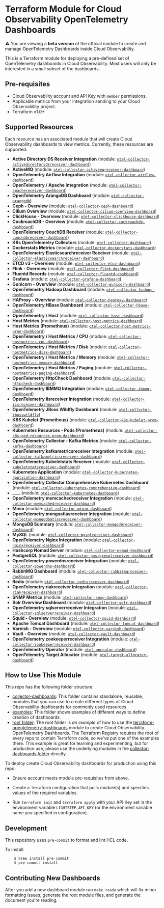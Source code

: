 # Terraform Module for Cloud Observability OpenTelemetry Dashboards

**:warning:** You are viewing a **beta version** of the official
module to create and manage OpenTelemetry Dashboards inside Cloud Observability.

This is a Terraform module for deploying a pre-defined set of OpenTelemetry dashboards in Cloud Observability. Most users will only be interested in a small subset of the dashboards.

## Pre-requisites

* Cloud Observability account and API Key with `member` permissions.
* Applicable metrics from your integration sending to your Cloud Observability project.
* Terraform v1.0+

## Supported Resources

Each resource has an associated module that will create Cloud Observability dashboards to view metrics. Currently, these resources are supported:

<!-- modules autogenerated section -->
* __Active Directory DS Receiver Integration__ (module: [`otel-collector-activedirectorydsreceiver-dashboard`](https://github.com/lightstep/terraform-opentelemetry-dashboards/tree/main/collector-dashboards/otel-collector-activedirectorydsreceiver-dashboard))
* __ActiveMQ__ (module: [`otel-collector-activemqreceiver-dashboard`](https://github.com/lightstep/terraform-opentelemetry-dashboards/tree/main/collector-dashboards/otel-collector-activemqreceiver-dashboard))
* __OpenTelemetry Airflow Integration__ (module: [`otel-collector-airflow-dashboard`](https://github.com/lightstep/terraform-opentelemetry-dashboards/tree/main/collector-dashboards/otel-collector-airflow-dashboard))
* __OpenTelemetry / Apache Integration__ (module: [`otel-collector-apachereceiver-dashboard`](https://github.com/lightstep/terraform-opentelemetry-dashboards/tree/main/collector-dashboards/otel-collector-apachereceiver-dashboard))
* __OpenTelemetry ArangoDB Dashboard__ (module: [`otel-collector-arangodb`](https://github.com/lightstep/terraform-opentelemetry-dashboards/tree/main/collector-dashboards/otel-collector-arangodb))
* __Ceph - Overview__ (module: [`otel-collector-ceph-dashboard`](https://github.com/lightstep/terraform-opentelemetry-dashboards/tree/main/collector-dashboards/otel-collector-ceph-dashboard))
* __Cilium Overview__ (module: [`otel-collector-cilium-overview-dashboard`](https://github.com/lightstep/terraform-opentelemetry-dashboards/tree/main/collector-dashboards/otel-collector-cilium-overview-dashboard))
* __ClickHouse - Overview__ (module: [`otel-collector-clickhouse-dashboard`](https://github.com/lightstep/terraform-opentelemetry-dashboards/tree/main/collector-dashboards/otel-collector-clickhouse-dashboard))
* __CockroachDB - Overview__ (module: [`otel-collector-cockroachdb-dashboard`](https://github.com/lightstep/terraform-opentelemetry-dashboards/tree/main/collector-dashboards/otel-collector-cockroachdb-dashboard))
* __OpenTelemetry CouchDB Receiver__ (module: [`otel-collector-couchdbreceiver-dashboard`](https://github.com/lightstep/terraform-opentelemetry-dashboards/tree/main/collector-dashboards/otel-collector-couchdbreceiver-dashboard))
* __K8s OpenTelemetry Collectors__ (module: [`otel-collector-dashboard`](https://github.com/lightstep/terraform-opentelemetry-dashboards/tree/main/collector-dashboards/otel-collector-dashboard))
* __Dockerstats Metrics__ (module: [`otel-collector-dockerstats-dashboard`](https://github.com/lightstep/terraform-opentelemetry-dashboards/tree/main/collector-dashboards/otel-collector-dockerstats-dashboard))
* __OpenTelemetry Elasticsearchreceiver Receiver__ (module: [`otel-collector-elasticsearchreceiver-dashboard`](https://github.com/lightstep/terraform-opentelemetry-dashboards/tree/main/collector-dashboards/otel-collector-elasticsearchreceiver-dashboard))
* __ETCD v3 - Overview__ (module: [`otel-collector-etcd-dashboard`](https://github.com/lightstep/terraform-opentelemetry-dashboards/tree/main/collector-dashboards/otel-collector-etcd-dashboard))
* __Flink - Overview__ (module: [`otel-collector-flink-dashboard`](https://github.com/lightstep/terraform-opentelemetry-dashboards/tree/main/collector-dashboards/otel-collector-flink-dashboard))
* __Fluentd Records__ (module: [`otel-collector-fluentd-dashboard`](https://github.com/lightstep/terraform-opentelemetry-dashboards/tree/main/collector-dashboards/otel-collector-fluentd-dashboard))
* __Grafana__ (module: [`otel-collector-grafana-dashboard`](https://github.com/lightstep/terraform-opentelemetry-dashboards/tree/main/collector-dashboards/otel-collector-grafana-dashboard))
* __Gunicorn - Overview__ (module: [`otel-collector-gunicorn-dashboard`](https://github.com/lightstep/terraform-opentelemetry-dashboards/tree/main/collector-dashboards/otel-collector-gunicorn-dashboard))
* __OpenTelemetry Hadoop Dashboard__ (module: [`otel-collector-hadoop-dashboard`](https://github.com/lightstep/terraform-opentelemetry-dashboards/tree/main/collector-dashboards/otel-collector-hadoop-dashboard))
* __HAProxy - Overview__ (module: [`otel-collector-haproxy-dashboard`](https://github.com/lightstep/terraform-opentelemetry-dashboards/tree/main/collector-dashboards/otel-collector-haproxy-dashboard))
* __OpenTelemetry HBase Dashboard__ (module: [`otel-collector-hbase-dashboard`](https://github.com/lightstep/terraform-opentelemetry-dashboards/tree/main/collector-dashboards/otel-collector-hbase-dashboard))
* __OpenTelemetry / Host__ (module: [`otel-collector-host-dashboard`](https://github.com/lightstep/terraform-opentelemetry-dashboards/tree/main/collector-dashboards/otel-collector-host-dashboard))
* __Host Metrics__ (module: [`otel-collector-host-metrics-dashboard`](https://github.com/lightstep/terraform-opentelemetry-dashboards/tree/main/collector-dashboards/otel-collector-host-metrics-dashboard))
* __Host Metrics (Prometheus)__ (module: [`otel-collector-host-metrics-prom-dashboard`](https://github.com/lightstep/terraform-opentelemetry-dashboards/tree/main/collector-dashboards/otel-collector-host-metrics-prom-dashboard))
* __OpenTelemetry / Host Metrics / CPU__ (module: [`otel-collector-hostmetrics-cpu-dashboard`](https://github.com/lightstep/terraform-opentelemetry-dashboards/tree/main/collector-dashboards/otel-collector-hostmetrics-cpu-dashboard))
* __OpenTelemetry / Host Metrics / Disk__ (module: [`otel-collector-hostmetrics-disk-dashboard`](https://github.com/lightstep/terraform-opentelemetry-dashboards/tree/main/collector-dashboards/otel-collector-hostmetrics-disk-dashboard))
* __OpenTelemetry / Host Metrics / Memory__ (module: [`otel-collector-hostmetrics-memory-dashboard`](https://github.com/lightstep/terraform-opentelemetry-dashboards/tree/main/collector-dashboards/otel-collector-hostmetrics-memory-dashboard))
* __OpenTelemetry / Host Metrics / Paging__ (module: [`otel-collector-hostmetrics-paging-dashboard`](https://github.com/lightstep/terraform-opentelemetry-dashboards/tree/main/collector-dashboards/otel-collector-hostmetrics-paging-dashboard))
* __OpenTelemetry HttpCheck Dashboard__ (module: [`otel-collector-httpcheck-dashboard`](https://github.com/lightstep/terraform-opentelemetry-dashboards/tree/main/collector-dashboards/otel-collector-httpcheck-dashboard))
* __OpenTelemetry IBMMQ Integration__ (module: [`otel-collector-ibmmq-dashboard`](https://github.com/lightstep/terraform-opentelemetry-dashboards/tree/main/collector-dashboards/otel-collector-ibmmq-dashboard))
* __OpenTelemetry iisreceiver Integration__ (module: [`otel-collector-iisreceiver-dashboard`](https://github.com/lightstep/terraform-opentelemetry-dashboards/tree/main/collector-dashboards/otel-collector-iisreceiver-dashboard))
* __OpenTelemetry JBoss Wildfly Dashboard__ (module: [`otel-collector-jbosswildfly`](https://github.com/lightstep/terraform-opentelemetry-dashboards/tree/main/collector-dashboards/otel-collector-jbosswildfly))
* __K8S Kubelet (Prometheus)__ (module: [`otel-collector-k8s-kubelet-prom-dashboard`](https://github.com/lightstep/terraform-opentelemetry-dashboards/tree/main/collector-dashboards/otel-collector-k8s-kubelet-prom-dashboard))
* __Kubernetes Resources - Pods (Prometheus)__ (module: [`otel-collector-k8s-pod-resources-prom-dashboard`](https://github.com/lightstep/terraform-opentelemetry-dashboards/tree/main/collector-dashboards/otel-collector-k8s-pod-resources-prom-dashboard))
* __OpenTelemetry Collector - Kafka Metrics__ (module: [`otel-collector-kafka-dashboard`](https://github.com/lightstep/terraform-opentelemetry-dashboards/tree/main/collector-dashboards/otel-collector-kafka-dashboard))
* __OpenTelemetry kafkametricsreceiver Integration__ (module: [`otel-collector-kafkametricsreceiver-dashboard`](https://github.com/lightstep/terraform-opentelemetry-dashboards/tree/main/collector-dashboards/otel-collector-kafkametricsreceiver-dashboard))
* __OpenTelemetry Kubeletstats Receiver__ (module: [`otel-collector-kubeletstatsreceiver-dashboard`](https://github.com/lightstep/terraform-opentelemetry-dashboards/tree/main/collector-dashboards/otel-collector-kubeletstatsreceiver-dashboard))
* __Kubernetes Application__ (module: [`otel-collector-kubernetes-application-dashboard`](https://github.com/lightstep/terraform-opentelemetry-dashboards/tree/main/collector-dashboards/otel-collector-kubernetes-application-dashboard))
* __OpenTelemetry Collector Comprehensive Kubernetes Dashboard__ (module: [`otel-collector-kubernetes-comprehensive-dashboard`](https://github.com/lightstep/terraform-opentelemetry-dashboards/tree/main/collector-dashboards/otel-collector-kubernetes-comprehensive-dashboard))
* ____ (module: [`otel-collector-kubernetes-dashboard`](https://github.com/lightstep/terraform-opentelemetry-dashboards/tree/main/collector-dashboards/otel-collector-kubernetes-dashboard))
* __OpenTelemetry memcachedreceiver Integration__ (module: [`otel-collector-memcachedreceiver-dashboard`](https://github.com/lightstep/terraform-opentelemetry-dashboards/tree/main/collector-dashboards/otel-collector-memcachedreceiver-dashboard))
* __Minio__ (module: [`otel-collector-minio-dashboard`](https://github.com/lightstep/terraform-opentelemetry-dashboards/tree/main/collector-dashboards/otel-collector-minio-dashboard))
* __OpenTelemetry mongoatlasreceiver Integration__ (module: [`otel-collector-mongodbatlasreceiver-dashboard`](https://github.com/lightstep/terraform-opentelemetry-dashboards/tree/main/collector-dashboards/otel-collector-mongodbatlasreceiver-dashboard))
* __MongoDB Summary__ (module: [`otel-collector-mongodbreceiver-dashboard`](https://github.com/lightstep/terraform-opentelemetry-dashboards/tree/main/collector-dashboards/otel-collector-mongodbreceiver-dashboard))
* __MySQL__ (module: [`otel-collector-mysqlreceiver-dashboard`](https://github.com/lightstep/terraform-opentelemetry-dashboards/tree/main/collector-dashboards/otel-collector-mysqlreceiver-dashboard))
* __OpenTelemetry Nginx Integration__ (module: [`otel-collector-nginxreceiver-dashboard`](https://github.com/lightstep/terraform-opentelemetry-dashboards/tree/main/collector-dashboards/otel-collector-nginxreceiver-dashboard))
* __Hashcorp Nomad Server__ (module: [`otel-collector-nomad-dashboard`](https://github.com/lightstep/terraform-opentelemetry-dashboards/tree/main/collector-dashboards/otel-collector-nomad-dashboard))
* __PostgreSQL__ (module: [`otel-collector-postgresqlreceiver-dashboard`](https://github.com/lightstep/terraform-opentelemetry-dashboards/tree/main/collector-dashboards/otel-collector-postgresqlreceiver-dashboard))
* __OpenTelemetry powerdnsreceiver Integration__ (module: [`otel-collector-powerdns-dashboard`](https://github.com/lightstep/terraform-opentelemetry-dashboards/tree/main/collector-dashboards/otel-collector-powerdns-dashboard))
* __RabbitMQ Dashboard__ (module: [`otel-collector-rabbitmqreceiver-dashboard`](https://github.com/lightstep/terraform-opentelemetry-dashboards/tree/main/collector-dashboards/otel-collector-rabbitmqreceiver-dashboard))
* __Redis__ (module: [`otel-collector-redisreceiver-dashboard`](https://github.com/lightstep/terraform-opentelemetry-dashboards/tree/main/collector-dashboards/otel-collector-redisreceiver-dashboard))
* __OpenTelemetry riakreceiver Integration__ (module: [`otel-collector-riakreceiver-dashboard`](https://github.com/lightstep/terraform-opentelemetry-dashboards/tree/main/collector-dashboards/otel-collector-riakreceiver-dashboard))
* __SNMP Metrics__ (module: [`otel-collector-snmp-dashboard`](https://github.com/lightstep/terraform-opentelemetry-dashboards/tree/main/collector-dashboards/otel-collector-snmp-dashboard))
* __Solr Overview Dashboard__ (module: [`otel-collector-solr-dashboard`](https://github.com/lightstep/terraform-opentelemetry-dashboards/tree/main/collector-dashboards/otel-collector-solr-dashboard))
* __OpenTelemetry sqlserverreceiver Integration__ (module: [`otel-collector-sqlserverreceiver-dashboard`](https://github.com/lightstep/terraform-opentelemetry-dashboards/tree/main/collector-dashboards/otel-collector-sqlserverreceiver-dashboard))
* __Squid - Overview__ (module: [`otel-collector-squid-dashboard`](https://github.com/lightstep/terraform-opentelemetry-dashboards/tree/main/collector-dashboards/otel-collector-squid-dashboard))
* __Apache Tomcat Dashboard__ (module: [`otel-collector-tomcat-dashboard`](https://github.com/lightstep/terraform-opentelemetry-dashboards/tree/main/collector-dashboards/otel-collector-tomcat-dashboard))
* __Varnish - Overview__ (module: [`otel-collector-varnish-dashboard`](https://github.com/lightstep/terraform-opentelemetry-dashboards/tree/main/collector-dashboards/otel-collector-varnish-dashboard))
* __Vault - Overview__ (module: [`otel-collector-vault-dashboard`](https://github.com/lightstep/terraform-opentelemetry-dashboards/tree/main/collector-dashboards/otel-collector-vault-dashboard))
* __OpenTelemetry zookeeperreceiver Integration__ (module: [`otel-collector-zookeeperreceiver-dashboard`](https://github.com/lightstep/terraform-opentelemetry-dashboards/tree/main/collector-dashboards/otel-collector-zookeeperreceiver-dashboard))
* __OpenTelemetry Operator__ (module: [`otel-operator-dashboard`](https://github.com/lightstep/terraform-opentelemetry-dashboards/tree/main/collector-dashboards/otel-operator-dashboard))
* __OpenTelemetry Target Allocator__ (module: [`otel-target-allocator-dashboard`](https://github.com/lightstep/terraform-opentelemetry-dashboards/tree/main/collector-dashboards/otel-target-allocator-dashboard))

<!-- end autogenerated section -->

## How to Use This Module

This repo has the following folder structure:

* [collector-dashboards](https://github.com/lightstep/terraform-opentelemetry-dashboards/tree/main/collector-dashboards): This folder contains standalone, reusable, modules that you can use to create different types of Cloud Observability dashboards for commonly used resources.
* [examples](https://github.com/lightstep/terraform-opentelemetry-dashboards/tree/main/examples): This folder shows examples of different ways to define creation of dashboards.
* [root folder](https://github.com/lightstep/terraform-opentelemetry-dashboards/tree/main): The root folder is *an example* of how to use the [terraform-opentelemetry-dashboards](https://github.com/lightstep/terraform-opentelemetry-dashboards/tree/main) 
  module to create Cloud Observability OpenTelemetry Dashboards. The Terraform Registry requires the root of every repo to contain Terraform code, so we've put one of the examples there. This example is great for learning and experimenting, but for production use, please use the underlying modules in the [collector-dashboards folder](https://github.com/lightstep/terraform-opentelemetry-dashboards/tree/main/collector-dashboards) directly.

To deploy create Cloud Observability dashboards for production using this repo:

- Ensure account meets module pre-requisites from above.

- Create a Terraform configuration that pulls module(s) and specifies values
  of the required variables.

- Run `terraform init` and `terraform apply` with your API Key set in the environment variable `LIGHTSTEP_API_KEY` (or the environment variable name you specified in configuration).

## Development

This repository uses `pre-commit` to format and lint HCL code.

To install:

```
    $ brew install pre-commit
    $ pre-commit install
```
## Contributing New Dashboards

After you add a new dashboard module run `make ready` which will fix minor formatting issues, generate the root module files, and generate the document you're reading.
